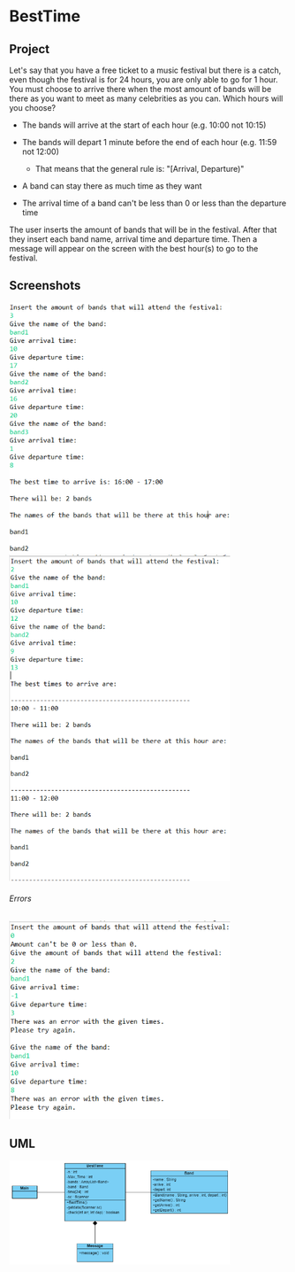# BestTime
## Project
<p>Let's say that you have a free ticket to a music festival but there is a catch, even though the festival is for 24 hours, you are only able to go for 1 hour. You must choose to arrive there when the most amount of bands will be there as you want to meet as many celebrities as you can. Which hours will you choose?</p>

- The bands will arrive at the start of each hour (e.g. 10:00 not 10:15)
- The bands will depart 1 minute before the end of each hour (e.g. 11:59 not 12:00)
  - That means that the general rule is: "[Arrival, Departure)"

- A band can stay there as much time as they want
- The arrival time of a band can't be less than 0 or less than the departure time

The user inserts the amount of bands that will be in the festival. After that they insert each band name, arrival time and departure time. Then a message will appear on the screen with the best hour(s) to go to the festival.
## Screenshots
<img src = "Images/1hour.png" width = 400px>
<img src = "Images/hour2.png" width = 400px>

###### Errors
<img src = "Images/errors.png" width = 400px>

## UML
<img src = "Images/Untitled.png" width = 400px>
